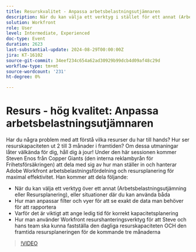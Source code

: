 ```yaml
---
title: Resurskvalitet - Anpassa arbetsbelastningsutjämnaren
description: När du kan välja ett verktyg i stället för ett annat (Arbetsbelastningsutjämning eller Resursplanering), eller situationer där du kan använda både Hur man anpassar filter och vyer för att se exakt de data som behövs för att rapportera Varför det är viktigt att du anger en viss tid för en korrekt kapacitetsplanering Hur Steve och hans team kan avgöra den dagliga resurskapaciteten OCH den framtida resursplaneringen under de kommande tre månaderna
solution: Workfront
role: User
level: Intermediate, Experienced
doc-type: Event
duration: 2623
last-substantial-update: 2024-08-29T00:00:00Z
jira: KT-16102
source-git-commit: 34eef234c654a62ad30929b99dcb4d09af48c29d
workflow-type: tm+mt
source-wordcount: '231'
ht-degree: 0%

---
```



# Resurs - hög kvalitet: Anpassa arbetsbelastningsutjämnaren

Har du några problem med att förstå vilka resurser du har till hands? Hur ser resurskapaciteten ut 2 till 3 månader i framtiden? Om dessa utmaningar låter välkända för dig, håll dig à jour! Under den här sessionen kommer Steven Enos från Copper Giants (den interna reklambyrån för Frihetsförsäkringen) att dela med sig av hur man ställer in och hanterar Adobe Workfront arbetsbelastningsfördelning och resursplanering för maximal effektivitet. Han kommer att dela följande:

* När du kan välja ett verktyg över ett annat (Arbetsbelastningsutjämning eller Resursplanering), eller situationer där du kan använda båda
* Hur man anpassar filter och vyer för att se exakt de data man behöver för att rapportera
* Varför det är viktigt att ange ledig tid för korrekt kapacitetsplanering
* Hur man använder Workfront resurshanteringsverktyg för att Steve och hans team ska kunna fastställa den dagliga resurskapaciteten OCH den framtida resursplaneringen för de kommande tre månaderna

>[!VIDEO](https://video.tv.adobe.com/v/3433217/?learn=on)
